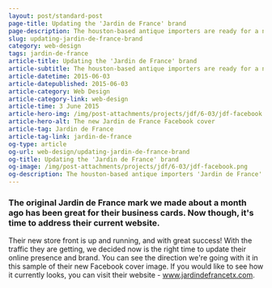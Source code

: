 ```yaml
---
layout: post/standard-post
page-title: Updating the 'Jardin de France' brand
page-description: The houston-based antique importers are ready for a new website
slug: updating-jardin-de-france-brand
category: web-design
tags: jardin-de-france
article-title: Updating the 'Jardin de France' brand
article-subtitle: The houston-based antique importers are ready for a new website
article-datetime: 2015-06-03
article-datepublished: 2015-06-03
article-category: Web Design
article-category-link: web-design
article-time: 3 June 2015
article-hero-img: /img/post-attachments/projects/jdf/6-03/jdf-facebook.png
article-hero-alt: The new Jardin de France Facebook cover
article-tag: Jardin de France
article-tag-link: jardin-de-france
og-type: article
og-url: web-design/updating-jardin-de-france-brand
og-title: Updating the 'Jardin de France' brand
og-image: /img/post-attachments/projects/jdf/6-03/jdf-facebook.png
og-description: The houston-based antique importers 'Jardin de France' are ready for a new website
---
```

<div class="row">
	<h3 class="margin-bottom">The original Jardin de France mark we made about a month ago has been great for their business cards. Now though, it's time to address their current website.</h3>
</div>
<div class="row">
	<p>Their new store front is up and running, and with great success! With the traffic they are getting, we decided now is the right time to update their online presence and brand. You can see the direction we're going with it in this sample of their new Facebook cover image. If you would like to see how it currently looks, you can visit their website - <a href="http://jardindefrancetx.com" class="underlined" target="_blank">www.jardindefrancetx.com</a>.</p>
</div>